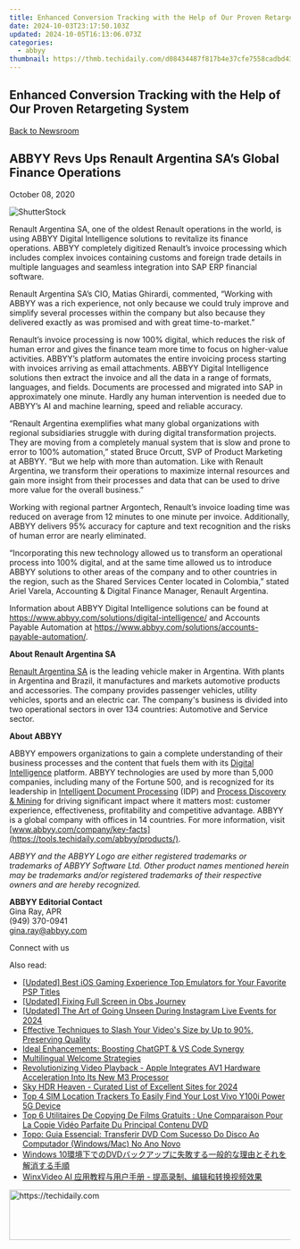 ```yaml
---
title: Enhanced Conversion Tracking with the Help of Our Proven Retargeting System
date: 2024-10-03T23:17:50.103Z
updated: 2024-10-05T16:13:06.073Z
categories:
  - abbyy
thumbnail: https://thmb.techidaily.com/d08434487f817b4e37cfe7558cadbd43386d2a1219d74867c43320f3c0faf48e.jpg
---
```


## Enhanced Conversion Tracking with the Help of Our Proven Retargeting System

[Back to Newsroom](https://tools.techidaily.com/abbyy/products/)

## ABBYY Revs Ups Renault Argentina SA’s Global Finance Operations

October 08, 2020

![ShutterStock](https://content.abbyy.com/-/media/project/abbyy/abbyy/branchtemplates/shutterstock_1272462163_1296-x-729.jpg?h=729&iar=0&w=1296)

Renault Argentina SA, one of the oldest Renault operations in the world, is using ABBYY Digital Intelligence solutions to revitalize its finance operations. ABBYY completely digitized Renault’s invoice processing which includes complex invoices containing customs and foreign trade details in multiple languages and seamless integration into SAP ERP financial software.

Renault Argentina SA’s CIO, Matias Ghirardi, commented, “Working with ABBYY was a rich experience, not only because we could truly improve and simplify several processes within the company but also because they delivered exactly as was promised and with great time-to-market.”

Renault’s invoice processing is now 100% digital, which reduces the risk of human error and gives the finance team more time to focus on higher-value activities. ABBYY’s platform automates the entire invoicing process starting with invoices arriving as email attachments. ABBYY Digital Intelligence solutions then extract the invoice and all the data in a range of formats, languages, and fields. Documents are processed and migrated into SAP in approximately one minute. Hardly any human intervention is needed due to ABBYY’s AI and machine learning, speed and reliable accuracy.

“Renault Argentina exemplifies what many global organizations with regional subsidiaries struggle with during digital transformation projects. They are moving from a completely manual system that is slow and prone to error to 100% automation,” stated Bruce Orcutt, SVP of Product Marketing at ABBYY. “But we help with more than automation. Like with Renault Argentina, we transform their operations to maximize internal resources and gain more insight from their processes and data that can be used to drive more value for the overall business.”

Working with regional partner Argontech, Renault’s invoice loading time was reduced on average from 12 minutes to one minute per invoice. Additionally, ABBYY delivers 95% accuracy for capture and text recognition and the risks of human error are nearly eliminated.

“Incorporating this new technology allowed us to transform an operational process into 100% digital, and at the same time allowed us to introduce ABBYY solutions to other areas of the company and to other countries in the region, such as the Shared Services Center located in Colombia,” stated Ariel Varela, Accounting & Digital Finance Manager, Renault Argentina.

Information about ABBYY Digital Intelligence solutions can be found at <https://www.abbyy.com/solutions/digital-intelligence/> and Accounts Payable Automation at <https://www.abbyy.com/solutions/accounts-payable-automation/>.

**About Renault Argentina SA**

[Renault Argentina SA](http://www.renault.com.ar/ "Renaukt Argentina SA") is the leading vehicle maker in Argentina. With plants in Argentina and Brazil, it manufactures and markets automotive products and accessories. The company provides passenger vehicles, utility vehicles, sports and an electric car. The company's business is divided into two operational sectors in over 134 countries: Automotive and Service sector.

**About ABBYY**

ABBYY empowers organizations to gain a complete understanding of their business processes and the content that fuels them with its [Digital Intelligence](https://tools.techidaily.com/abbyy/products/) platform. ABBYY technologies are used by more than 5,000 companies, including many of the Fortune 500, and is recognized for its leadership in [Intelligent Document Processing](https://tools.techidaily.com/abbyy/products/) (IDP) and [Process Discovery & Mining](https://tools.techidaily.com/abbyy/products/) for driving significant impact where it matters most: customer experience, effectiveness, profitability and competitive advantage. ABBYY is a global company with offices in 14 countries. For more information, visit [www.abbyy.com/company/key-facts](https://tools.techidaily.com/abbyy/products/).

_ABBYY and the ABBYY Logo are either registered trademarks or trademarks of ABBYY Software Ltd. Other product names mentioned herein may be trademarks and/or registered trademarks of their respective owners and are hereby recognized._

  
**ABBYY Editorial Contact**  
Gina Ray, APR  
(949) 370-0941  
[gina.ray@abbyy.com](https://tools.techidaily.com/abbyy/products/)

Connect with us

<ins class="adsbygoogle"
     style="display:block"
     data-ad-format="autorelaxed"
     data-ad-client="ca-pub-7571918770474297"
     data-ad-slot="1223367746"></ins>

<ins class="adsbygoogle"
     style="display:block"
     data-ad-client="ca-pub-7571918770474297"
     data-ad-slot="8358498916"
     data-ad-format="auto"
     data-full-width-responsive="true"></ins>

<span class="atpl-alsoreadstyle">Also read:</span>
<div><ul>
<li><a href="https://remote-screen-capture.techidaily.com/updated-best-ios-gaming-experience-top-emulators-for-your-favorite-psp-titles/"><u>[Updated] Best iOS Gaming Experience Top Emulators for Your Favorite PSP Titles</u></a></li>
<li><a href="https://screen-capture.techidaily.com/updated-fixing-full-screen-in-obs-journey/"><u>[Updated] Fixing Full Screen in Obs Journey</u></a></li>
<li><a href="https://article-posts.techidaily.com/updated-the-art-of-going-unseen-during-instagram-live-events-for-2024/"><u>[Updated] The Art of Going Unseen During Instagram Live Events for 2024</u></a></li>
<li><a href="https://discover-brilliant.techidaily.com/effective-techniques-to-slash-your-videos-size-by-up-to-90-preserving-quality/"><u>Effective Techniques to Slash Your Video's Size by Up to 90%, Preserving Quality</u></a></li>
<li><a href="https://tech-savvy.techidaily.com/ideal-enhancements-boosting-chatgpt-and-vs-code-synergy/"><u>Ideal Enhancements: Boosting ChatGPT & VS Code Synergy</u></a></li>
<li><a href="https://mondly-stories.techidaily.com/multilingual-welcome-strategies/"><u>Multilingual Welcome Strategies</u></a></li>
<li><a href="https://discover-brilliant.techidaily.com/revolutionizing-video-playback-apple-integrates-av1-hardware-acceleration-into-its-new-m3-processor/"><u>Revolutionizing Video Playback - Apple Integrates AV1 Hardware Acceleration Into Its New M3 Processor</u></a></li>
<li><a href="https://extra-guidance.techidaily.com/sky-hdr-heaven-curated-list-of-excellent-sites-for-2024/"><u>Sky HDR Heaven - Curated List of Excellent Sites for 2024</u></a></li>
<li><a href="https://unlock-android.techidaily.com/top-4-sim-location-trackers-to-easily-find-your-lost-vivo-y100i-power-5g-device-by-drfone-android/"><u>Top 4 SIM Location Trackers To Easily Find Your Lost Vivo Y100i Power 5G Device</u></a></li>
<li><a href="https://discover-brilliant.techidaily.com/top-6-utilitaires-de-copying-de-films-gratuits-une-comparaison-pour-la-copie-video-parfaite-du-principal-contenu-dvd/"><u>Top 6 Utilitaires De Copying De Films Gratuits : Une Comparaison Pour La Copie Vidéo Parfaite Du Principal Contenu DVD</u></a></li>
<li><a href="https://discover-brilliant.techidaily.com/topo-guia-essencial-transferir-dvd-com-sucesso-do-disco-ao-computador-windowsmac-no-ano-novo/"><u>Topo: Guia Essencial: Transferir DVD Com Sucesso Do Disco Ao Computador (Windows/Mac) No Ano Novo</u></a></li>
<li><a href="https://discover-brilliant.techidaily.com/1725289258128-windows-10dvd/"><u>Windows 10環境下でのDVDバックアップに失敗する一般的な理由とそれを解消する手順</u></a></li>
<li><a href="https://discover-brilliant.techidaily.com/1725284864969-winxvideo-ai/"><u>WinxVideo AI 应用教程与用户手册 - 提高录制、编辑和转换视频效果</u></a></li>
</ul></div>

<!-- affiliate ads begin -->
<a href="https://ephamedtechinc.pxf.io/c/5597632/2145009/26400" target="_top" id="2145009">
  <img src="//a.impactradius-go.com/display-ad/26400-2145009" border="0" alt="https://techidaily.com" width="728" height="90"/>
</a>
<img height="0" width="0" src="https://ephamedtechinc.pxf.io/i/5597632/2145009/26400" style="position:absolute;visibility:hidden;" border="0" />
<!-- affiliate ads end -->

